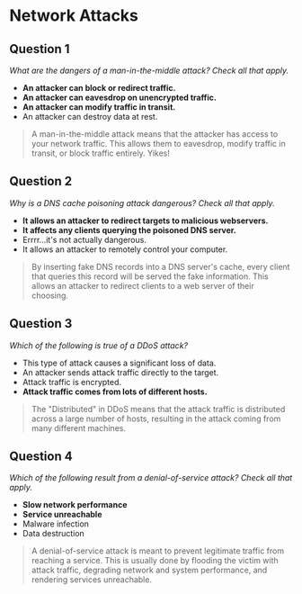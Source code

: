 # Network Attacks

## Question 1

*What are the dangers of a man-in-the-middle attack? Check all that apply.*

* **An attacker can block or redirect traffic.**
* **An attacker can eavesdrop on unencrypted traffic.**
* **An attacker can modify traffic in transit.**
* An attacker can destroy data at rest.

> A man-in-the-middle attack means that the attacker has access to your network traffic. This allows them to eavesdrop, modify traffic in transit, or block traffic entirely. Yikes!

## Question 2

*Why is a DNS cache poisoning attack dangerous? Check all that apply.*

* **It allows an attacker to redirect targets to malicious webservers.**
* **It affects any clients querying the poisoned DNS server.**
* Errrr...it's not actually dangerous.
* It allows an attacker to remotely control your computer.

> By inserting fake DNS records into a DNS server's cache, every client that queries this record will be served the fake information. This allows an attacker to redirect clients to a web server of their choosing.

## Question 3

*Which of the following is true of a DDoS attack?*

* This type of attack causes a significant loss of data.
* An attacker sends attack traffic directly to the target.
* Attack traffic is encrypted.
* **Attack traffic comes from lots of different hosts.**

> The "Distributed" in DDoS means that the attack traffic is distributed across a large number of hosts, resulting in the attack coming from many different machines.

## Question 4

*Which of the following result from a denial-of-service attack? Check all that apply.*

* **Slow network performance**
* **Service unreachable**
* Malware infection
* Data destruction

> A denial-of-service attack is meant to prevent legitimate traffic from reaching a service. This is usually done by flooding the victim with attack traffic, degrading network and system performance, and rendering services unreachable.